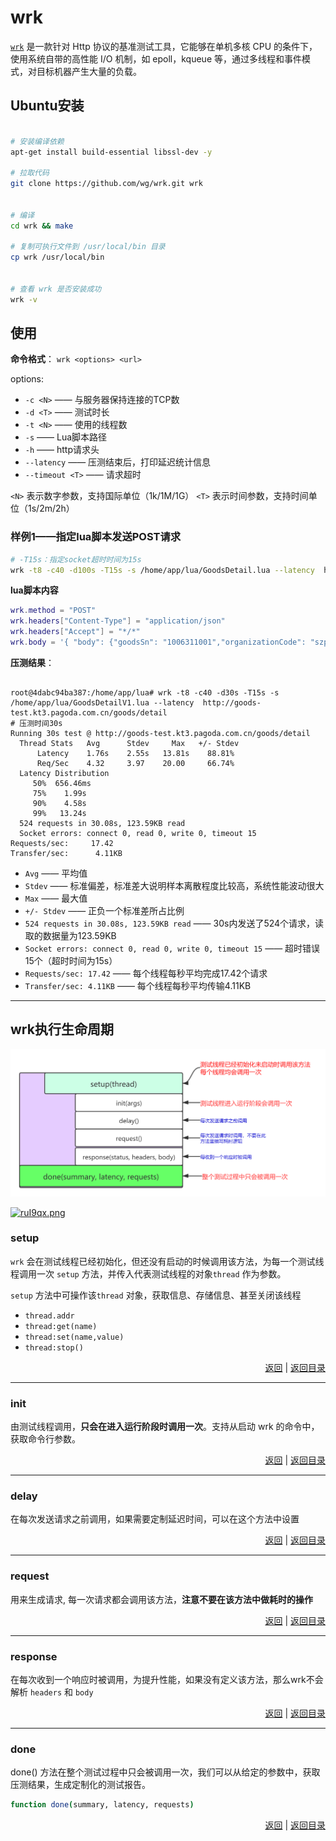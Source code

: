 # <a name="top">wrk</a>



<a href="https://github.com/wg/wrk">`wrk`</a> 是一款针对 Http 协议的基准测试工具，它能够在单机多核 CPU 的条件下，使用系统自带的高性能 I/O 机制，如 epoll，kqueue 等，通过多线程和事件模式，对目标机器产生大量的负载。


## Ubuntu安装

```sh

# 安装编译依赖
apt-get install build-essential libssl-dev -y

# 拉取代码
git clone https://github.com/wg/wrk.git wrk


# 编译
cd wrk && make

# 复制可执行文件到 /usr/local/bin 目录
cp wrk /usr/local/bin


# 查看 wrk 是否安装成功
wrk -v

```



## 使用

**命令格式**： `wrk <options> <url>`

options:
+ `-c <N>` —— 与服务器保持连接的TCP数
+ `-d <T>` —— 测试时长
+ `-t <N>` —— 使用的线程数
+ `-s` —— Lua脚本路径
+ `-h` —— http请求头
+ `--latency` —— 压测结束后，打印延迟统计信息
+ `--timeout <T>` —— 请求超时

`<N>` 表示数字参数，支持国际单位（1k/1M/1G）
`<T>` 表示时间参数，支持时间单位（1s/2m/2h）

### 样例1——指定lua脚本发送POST请求

```sh
# -T15s：指定socket超时时间为15s
wrk -t8 -c40 -d100s -T15s -s /home/app/lua/GoodsDetail.lua --latency  http://goods-test.kt3.pagoda.com.cn/goods/detail

```

**lua脚本内容**
```lua
wrk.method = "POST"                                                 
wrk.headers["Content-Type"] = "application/json"
wrk.headers["Accept"] = "*/*"                                                       
wrk.body = '{ "body": {"goodsSn": "1006311001","organizationCode": "szpszx", "channelId": 2},"head": {}}'  

```


**压测结果**：
```

root@4dabc94ba387:/home/app/lua# wrk -t8 -c40 -d30s -T15s -s /home/app/lua/GoodsDetailV1.lua --latency  http://goods-test.kt3.pagoda.com.cn/goods/detail 
# 压测时间30s
Running 30s test @ http://goods-test.kt3.pagoda.com.cn/goods/detail
  Thread Stats   Avg      Stdev     Max   +/- Stdev 
      Latency    1.76s    2.55s   13.81s    88.81%                                                                                                            
      Req/Sec    4.32     3.97    20.00     66.74%
  Latency Distribution 
     50%  656.46ms 
     75%    1.99s 
     90%    4.58s 
     99%   13.24s     
  524 requests in 30.08s, 123.59KB read
  Socket errors: connect 0, read 0, write 0, timeout 15
Requests/sec:     17.42 
Transfer/sec:      4.11KB

```
+ `Avg` —— 平均值
+ `Stdev` —— 标准偏差，标准差大说明样本离散程度比较高，系统性能波动很大
+ `Max` —— 最大值
+ `+/- Stdev` —— 正负一个标准差所占比例
+ `524 requests in 30.08s, 123.59KB read` —— 30s内发送了524个请求，读取的数据量为123.59KB
+ `Socket errors: connect 0, read 0, write 0, timeout 15` —— 超时错误15个（超时时间为15s）
+ `Requests/sec: 17.42` —— 每个线程每秒平均完成17.42个请求
+ `Transfer/sec: 4.11KB` —— 每个线程每秒平均传输4.11KB


-----
## <a name="wrk-lifecycle">wrk执行生命周期</a>

![git-pic](https://github.com/HurricanGod/Home/blob/master/test/img/wrk.png)

[![ruI9qx.png](https://s3.ax1x.com/2020/12/14/ruI9qx.png)](https://imgchr.com/i/ruI9qx)



### <a name="setup">setup</a>

`wrk` 会在测试线程已经初始化，但还没有启动的时候调用该方法，为每一个测试线程调用一次 `setup` 方法，并传入代表测试线程的对象`thread` 作为参数。

`setup` 方法中可操作该`thread` 对象，获取信息、存储信息、甚至关闭该线程

+ `thread.addr`
+ `thread:get(name)`
+ `thread:set(name,value)`
+ `thread:stop()`






<p align="right"><a href="#wrk-lifecycle">返回</a>&nbsp|&nbsp<a href="#top">返回目录</a></p>

-----
### <a name="init">init</a>

由测试线程调用，**只会在进入运行阶段时调用一次**。支持从启动 wrk 的命令中，获取命令行参数。









<p align="right"><a href="#wrk-lifecycle">返回</a>&nbsp|&nbsp<a href="#top">返回目录</a></p>

----
### <a name="delay">delay</a>

在每次发送请求之前调用，如果需要定制延迟时间，可以在这个方法中设置









<p align="right"><a href="#wrk-lifecycle">返回</a>&nbsp|&nbsp<a href="#top">返回目录</a></p>

-----
### <a name="request">request</a>

用来生成请求, 每一次请求都会调用该方法，**注意不要在该方法中做耗时的操作**







<p align="right"><a href="#wrk-lifecycle">返回</a>&nbsp|&nbsp<a href="#top">返回目录</a></p>

----
### <a name="response">response</a>

在每次收到一个响应时被调用，为提升性能，如果没有定义该方法，那么wrk不会解析 `headers` 和 `body`



<p align="right"><a href="#wrk-lifecycle">返回</a>&nbsp|&nbsp<a href="#top">返回目录</a></p>

----
### <a name="done">done</a>

done() 方法在整个测试过程中只会被调用一次，我们可以从给定的参数中，获取压测结果，生成定制化的测试报告。

```sh
function done(summary, latency, requests)
```



<p align="right"><a href="#wrk-lifecycle">返回</a>&nbsp|&nbsp<a href="#top">返回目录</a></p>
